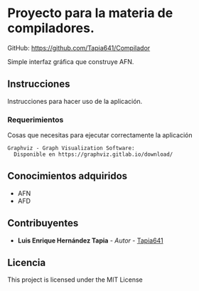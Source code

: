 # Proyecto para la materia de compiladores.
GitHub:     https://github.com/Tapia641/Compilador

Simple interfaz gráfica que construye AFN.

## Instrucciones

Instrucciones para hacer uso de la aplicación.

### Requerimientos

Cosas que necesitas para ejecutar correctamente la aplicación

```
Graphviz - Graph Visualization Software:
  Disponible en https://graphviz.gitlab.io/download/
```
## Conocimientos adquiridos

* AFN
* AFD

## Contribuyentes

* **Luis Enrique Hernández Tapia** - *Autor* - [Tapia641](https://github.com/Tapia641)

## Licencia

This project is licensed under the MIT License
